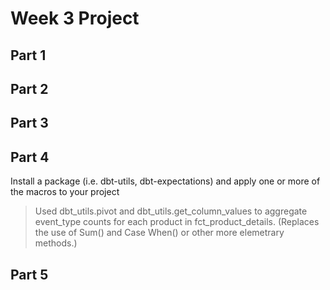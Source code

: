 # Week 3 Project 

## Part 1

## Part 2

## Part 3

## Part 4
Install a package (i.e. dbt-utils, dbt-expectations) and apply one or more of the macros to your project

> Used dbt_utils.pivot and dbt_utils.get_column_values to aggregate event_type counts for each product in fct_product_details. (Replaces the use of Sum() and Case When() or other more elemetrary methods.)



## Part 5
